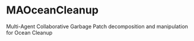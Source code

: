 # MAOceanCleanup
Multi-Agent Collaborative Garbage Patch decomposition and manipulation for Ocean Cleanup
